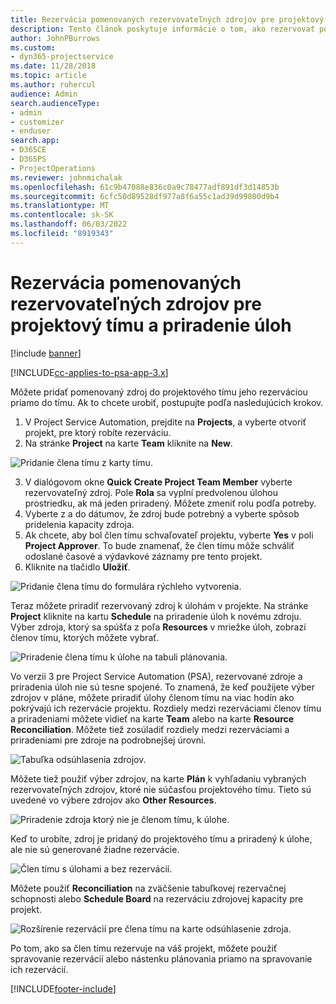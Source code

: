 ```yaml
---
title: Rezervácia pomenovaných rezervovateľných zdrojov pre projektový tímu a priradenie úloh
description: Tento článok poskytuje informácie o tom, ako rezervovať pomenované zdroje pre projektové tímy a ako ich priraďovať k úlohám.
author: JohnPBurrows
ms.custom:
- dyn365-projectservice
ms.date: 11/28/2018
ms.topic: article
ms.author: ruhercul
audience: Admin
search.audienceType:
- admin
- customizer
- enduser
search.app:
- D365CE
- D365PS
- ProjectOperations
ms.reviewer: johnmichalak
ms.openlocfilehash: 61c9b47088e836c0a9c78477adf891df3d14853b
ms.sourcegitcommit: 6cfc50d89528df977a8f6a55c1ad39d99800d9b4
ms.translationtype: MT
ms.contentlocale: sk-SK
ms.lasthandoff: 06/03/2022
ms.locfileid: "8919343"
---
```

# <a name="book-named-bookable-resources-to-a-project-team-and-assign-tasks"></a>Rezervácia pomenovaných rezervovateľných zdrojov pre projektový tímu a priradenie úloh 

[!include [banner](../includes/psa-now-project-operations.md)]

[!INCLUDE[cc-applies-to-psa-app-3.x](../includes/cc-applies-to-psa-app-3x.md)]

Môžete pridať pomenovaný zdroj do projektového tímu jeho rezerváciou priamo do tímu. Ak to chcete urobiť, postupujte podľa nasledujúcich krokov.

1. V Project Service Automation, prejdite na **Projects**, a vyberte otvoriť projekt, pre ktorý robíte rezerváciu.
2. Na stránke **Project** na karte **Team** kliknite na **New**. 

![Pridanie člena tímu z karty tímu.](media/RM-how-to-1.png)

3. V dialógovom okne **Quick Create Project Team Member** vyberte rezervovateľný zdroj. Pole **Rola** sa vyplní predvolenou úlohou prostriedku, ak má jeden priradený. Môžete zmeniť rolu podľa potreby. 
4. Vyberte z a do dátumov, že zdroj bude potrebný a vyberte spôsob pridelenia kapacity zdroja. 
5. Ak chcete, aby bol člen tímu schvaľovateľ projektu, vyberte **Yes** v poli **Project Approver**. To bude znamenať, že člen tímu môže schváliť odoslané časové a výdavkové záznamy pre tento projekt. 
6. Kliknite na tlačidlo **Uložiť**.

![Pridanie člena tímu do formulára rýchleho vytvorenia.](media/RM-how-to-2.png)


Teraz môžete priradiť rezervovaný zdroj k úlohám v projekte. Na stránke **Project** kliknite na kartu **Schedule** na priradenie úloh k novému zdroju. Výber zdroja, ktorý sa spúšťa z poľa **Resources** v mriežke úloh, zobrazí členov tímu, ktorých môžete vybrať.

![Priradenie člena tímu k úlohe na tabuli plánovania.](media/RM-how-to-3.png)

Vo verzii 3 pre Project Service Automation (PSA), rezervované zdroje a priradenia úloh nie sú tesne spojené. To znamená, že keď použijete výber zdrojov v pláne, môžete priradiť úlohy členom tímu na viac hodín ako pokrývajú ich rezervácie projektu.
Rozdiely medzi rezerváciami členov tímu a priradeniami môžete vidieť na karte **Team** alebo na karte **Resource Reconciliation**. Môžete tiež zosúladiť rozdiely medzi rezerváciami a priradeniami pre zdroje na podrobnejšej úrovni.

![Tabuľka odsúhlasenia zdrojov.](media/RM-how-to-4.png)

Môžete tiež použiť výber zdrojov, na karte **Plán** k vyhľadaniu vybraných rezervovateľných zdrojov, ktoré nie súčasťou projektového tímu. Tieto sú uvedené vo výbere zdrojov ako **Other Resources**.

![Priradenie zdroja ktorý nie je členom tímu, k úlohe.](media/RM-how-to-5.png)

Keď to urobíte, zdroj je pridaný do projektového tímu a priradený k úlohe, ale nie sú generované žiadne rezervácie.

![Člen tímu s úlohami a bez rezervácií.](media/RM-how-to-6.png)

Môžete použiť **Reconciliation** na zväčšenie tabuľkovej rezervačnej schopnosti alebo **Schedule Board** na rezerváciu zdrojovej kapacity pre projekt.

![Rozšírenie rezervácií pre člena tímu na karte odsúhlasenie zdroja.](media/RM-how-to-7.png)

Po tom, ako sa člen tímu rezervuje na váš projekt, môžete použiť spravovanie rezervácií alebo nástenku plánovania priamo na spravovanie ich rezervácií.


[!INCLUDE[footer-include](../includes/footer-banner.md)]
